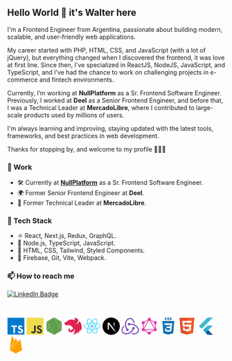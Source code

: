 ## Hello World 👋 it's Walter here

I'm a Frontend Engineer from Argentina, passionate about building modern, scalable, and user-friendly web applications.

My career started with PHP, HTML, CSS, and JavaScript (with a lot of jQuery), but everything changed when I discovered the frontend, it was love at first line. Since then, I've specialized in ReactJS, NodeJS, JavaScript, and TypeScript, and I’ve had the chance to work on challenging projects in e-commerce and fintech environments.

Currently, I’m working at **NullPlatform** as a Sr. Frontend Software Engineer. Previously, I worked at **Deel** as a Senior Frontend Engineer, and before that, I was a Technical Leader at **MercadoLibre**, where I contributed to large-scale products used by millions of users.

I'm always learning and improving, staying updated with the latest tools, frameworks, and best practices in web development.

Thanks for stopping by, and welcome to my profile 👨🏻‍💻

### 💼 Work

- 🛠️ Currently at **[NullPlatform](https://www.nullplatform.com/)** as a Sr. Frontend Software Engineer.
- 🌍 Former Senior Frontend Engineer at **Deel**.
- 🧠 Former Technical Leader at **MercadoLibre**.

### 🧪 Tech Stack

- ⚛️ React, Next.js, Redux, GraphQL.
- 🔧 Node.js, TypeScript, JavaScript.
- 💅 HTML, CSS, Tailwind, Styled Components.
- 🧩 Firebase, Git, Vite, Webpack.

### 📫 How to reach me

<div id="badges">
  <a href="https://linkedin.walterradduso.com/" target="_blank">
    <img src="https://img.shields.io/badge/LinkedIn-0077B5?style=for-the-badge&logo=linkedin&logoColor=FFFFFF" alt="LinkedIn Badge"/>
  </a>
</div>

##

<div>
  <br />
  <img src="https://github.com/devicons/devicon/blob/master/icons/typescript/typescript-original.svg" title="Typescript" alt="Typescript" width="40" height="40"/>
  <img src="https://github.com/devicons/devicon/blob/master/icons/javascript/javascript-original.svg" title="JavaScript" alt="JavaScript" width="40" height="40"/>
  <img src="https://github.com/devicons/devicon/blob/master/icons/nodejs/nodejs-plain.svg" title="NodeJS" alt="NodeJS" width="40" height="40"/>
  <img src="https://github.com/devicons/devicon/blob/master/icons/nestjs/nestjs-original.svg" title="NestJS" alt="NestJS" width="40" height="40"/>
  <img src="https://github.com/devicons/devicon/blob/master/icons/react/react-original.svg" title="React" alt="React" width="40" height="40"/>
  <img src="https://github.com/devicons/devicon/blob/master/icons/nextjs/nextjs-original.svg" title="NextJs" alt="NextJs" width="40" height="40"/>
  <img src="https://github.com/devicons/devicon/blob/master/icons/redux/redux-original.svg" title="Redux" alt="Redux " width="40" height="40"/>
  <img src="https://github.com/devicons/devicon/blob/master/icons/graphql/graphql-plain.svg" title="GraphQL" alt="GraphQL " width="40" height="40"/>
  <img src="https://github.com/devicons/devicon/blob/master/icons/css3/css3-plain-wordmark.svg"  title="CSS3" alt="CSS" width="40" height="40"/>
  <img src="https://github.com/devicons/devicon/blob/master/icons/html5/html5-original.svg" title="HTML5" alt="HTML" width="40" height="40"/>
  <img src="https://github.com/devicons/devicon/blob/master/icons/flutter/flutter-original.svg" title="Flutter" alt="Flutter" width="40" height="40"/>
  <img src="https://github.com/devicons/devicon/blob/master/icons/firebase/firebase-plain.svg" title="Firebase" alt="Firebase" width="40" height="40"/>
</div>
